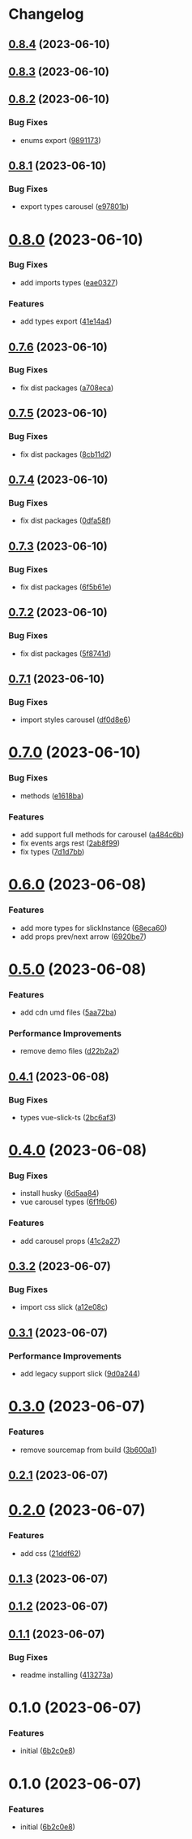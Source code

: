 # Changelog

## [0.8.4](https://github.com/Efcolipt/vue-slick-ts/compare/0.8.3...0.8.4) (2023-06-10)

## [0.8.3](https://github.com/Efcolipt/vue-slick-ts/compare/0.8.2...0.8.3) (2023-06-10)

## [0.8.2](https://github.com/Efcolipt/vue-slick-ts/compare/0.8.1...0.8.2) (2023-06-10)


### Bug Fixes

* enums export ([9891173](https://github.com/Efcolipt/vue-slick-ts/commit/9891173ba3b9e250dedb3e997a4e6d80c9fd4767))

## [0.8.1](https://github.com/Efcolipt/vue-slick-ts/compare/0.8.0...0.8.1) (2023-06-10)


### Bug Fixes

* export types carousel ([e97801b](https://github.com/Efcolipt/vue-slick-ts/commit/e97801be9cb6c5853523960fa935236e38a3985b))

# [0.8.0](https://github.com/Efcolipt/vue-slick-ts/compare/0.7.6...0.8.0) (2023-06-10)


### Bug Fixes

* add imports types ([eae0327](https://github.com/Efcolipt/vue-slick-ts/commit/eae0327e12b890046d1ac203c3b6bdc8b43a04ff))


### Features

* add types export ([41e14a4](https://github.com/Efcolipt/vue-slick-ts/commit/41e14a4357b66cf5ba9bb0e70ab3106c3c0894fa))

## [0.7.6](https://github.com/Efcolipt/vue-slick-ts/compare/0.7.5...0.7.6) (2023-06-10)


### Bug Fixes

* fix dist packages ([a708eca](https://github.com/Efcolipt/vue-slick-ts/commit/a708eca96d346d20eb39b027d506b33d90956d04))

## [0.7.5](https://github.com/Efcolipt/vue-slick-ts/compare/0.7.4...0.7.5) (2023-06-10)


### Bug Fixes

* fix dist packages ([8cb11d2](https://github.com/Efcolipt/vue-slick-ts/commit/8cb11d22145c86558b558150f2877ba1b660ab2f))

## [0.7.4](https://github.com/Efcolipt/vue-slick-ts/compare/0.7.3...0.7.4) (2023-06-10)


### Bug Fixes

* fix dist packages ([0dfa58f](https://github.com/Efcolipt/vue-slick-ts/commit/0dfa58fc9cad3433e2e036c169943c9e5591eb8e))

## [0.7.3](https://github.com/Efcolipt/vue-slick-ts/compare/0.7.2...0.7.3) (2023-06-10)


### Bug Fixes

* fix dist packages ([6f5b61e](https://github.com/Efcolipt/vue-slick-ts/commit/6f5b61e93487a4ba49fcb88827232d7e46f83d6a))

## [0.7.2](https://github.com/Efcolipt/vue-slick-ts/compare/0.7.1...0.7.2) (2023-06-10)


### Bug Fixes

* fix dist packages ([5f8741d](https://github.com/Efcolipt/vue-slick-ts/commit/5f8741dac3109fe32c427d7645b017606ec599bd))

## [0.7.1](https://github.com/Efcolipt/vue-slick-ts/compare/0.7.0...0.7.1) (2023-06-10)


### Bug Fixes

* import styles carousel ([df0d8e6](https://github.com/Efcolipt/vue-slick-ts/commit/df0d8e625039666f5b914a7b1df053bfca3b6aec))

# [0.7.0](https://github.com/Efcolipt/vue-slick-ts/compare/0.6.0...0.7.0) (2023-06-10)


### Bug Fixes

* methods ([e1618ba](https://github.com/Efcolipt/vue-slick-ts/commit/e1618ba73eda6f80e74874764c5fd701a7dd1b29))


### Features

* add support full methods for carousel ([a484c6b](https://github.com/Efcolipt/vue-slick-ts/commit/a484c6bcd29642fb3cd31bf2ca433b4e66fcac38))
* fix events args rest ([2ab8f99](https://github.com/Efcolipt/vue-slick-ts/commit/2ab8f99029c42947d830206c2c3212faea9f229f))
* fix types ([7d1d7bb](https://github.com/Efcolipt/vue-slick-ts/commit/7d1d7bba0bf08ef9e7a73d428bbd95ed03cd524e))

# [0.6.0](https://github.com/Efcolipt/vue-slick-ts/compare/0.5.0...0.6.0) (2023-06-08)

### Features

* add more types for slickInstance ([68eca60](https://github.com/Efcolipt/vue-slick-ts/commit/68eca6063f14ca88d4b993df75c8d72c0a7929e5))
* add props prev/next arrow ([6920be7](https://github.com/Efcolipt/vue-slick-ts/commit/6920be72602c537f9ce4ee56d08ad268f870d4ac))

# [0.5.0](https://github.com/Efcolipt/vue-slick-ts/compare/0.4.1...0.5.0) (2023-06-08)


### Features

* add cdn umd files ([5aa72ba](https://github.com/Efcolipt/vue-slick-ts/commit/5aa72bae8d6a924c4ec839a24f52dc5bc4ec4aa5))


### Performance Improvements

* remove demo files ([d22b2a2](https://github.com/Efcolipt/vue-slick-ts/commit/d22b2a2b83b80f33abad256e547c953d9c702d05))

## [0.4.1](https://github.com/Efcolipt/vue-slick-ts/compare/0.4.0...0.4.1) (2023-06-08)


### Bug Fixes

* types vue-slick-ts ([2bc6af3](https://github.com/Efcolipt/vue-slick-ts/commit/2bc6af347b4cb925d11e014c7581e3dc7849c8cc))

# [0.4.0](https://github.com/Efcolipt/vue-slick-ts/compare/0.3.2...0.4.0) (2023-06-08)


### Bug Fixes

* install husky ([6d5aa84](https://github.com/Efcolipt/vue-slick-ts/commit/6d5aa84c89d66cd0ecebe0c6174999f7418f54fc))
* vue carousel types ([6f1fb06](https://github.com/Efcolipt/vue-slick-ts/commit/6f1fb06ef32ab0d61230eeb10b9c69113503c548))


### Features

* add carousel props ([41c2a27](https://github.com/Efcolipt/vue-slick-ts/commit/41c2a27125f720855d920546054c279e1ade0dcc))

## [0.3.2](https://github.com/Efcolipt/vue-slick-ts/compare/0.3.1...0.3.2) (2023-06-07)


### Bug Fixes

* import css slick ([a12e08c](https://github.com/Efcolipt/vue-slick-ts/commit/a12e08c88bb05b5d8045095b6d7557b68bb03db8))

## [0.3.1](https://github.com/Efcolipt/vue-slick-ts/compare/0.3.0...0.3.1) (2023-06-07)


### Performance Improvements

* add legacy support slick ([9d0a244](https://github.com/Efcolipt/vue-slick-ts/commit/9d0a2446b1a6ff2e765baf41db0ec2113d63ccf2))

# [0.3.0](https://github.com/Efcolipt/vue-slick-ts/compare/0.2.1...0.3.0) (2023-06-07)


### Features

* remove sourcemap from build ([3b600a1](https://github.com/Efcolipt/vue-slick-ts/commit/3b600a1707c478c86822715123f97386c1513ee8))

## [0.2.1](https://github.com/Efcolipt/vue-slick-ts/compare/0.2.0...0.2.1) (2023-06-07)

# [0.2.0](https://github.com/Efcolipt/vue-slick-ts/compare/0.1.3...0.2.0) (2023-06-07)


### Features

* add css ([21ddf62](https://github.com/Efcolipt/vue-slick-ts/commit/21ddf6262f8ebdb34b7b86c6ff9c09c9cda8b420))

## [0.1.3](https://github.com/Efcolipt/vue-slick-ts/compare/0.1.2...0.1.3) (2023-06-07)

## [0.1.2](https://github.com/Efcolipt/vue-slick-ts/compare/0.1.1...0.1.2) (2023-06-07)

## [0.1.1](https://github.com/Efcolipt/vue-slick-ts/compare/0.1.0...0.1.1) (2023-06-07)


### Bug Fixes

* readme installing ([413273a](https://github.com/Efcolipt/vue-slick-ts/commit/413273a4c1ac25e933bef5bf03bf72cfe567c780))

# 0.1.0 (2023-06-07)


### Features

* initial ([6b2c0e8](https://github.com/Efcolipt/vue-slick-ts/commit/6b2c0e871ce5efcbb971d25d37c81ff6a69ab108))

# 0.1.0 (2023-06-07)


### Features

* initial ([6b2c0e8](https://github.com/Efcolipt/vue-slick-ts/commit/6b2c0e871ce5efcbb971d25d37c81ff6a69ab108))